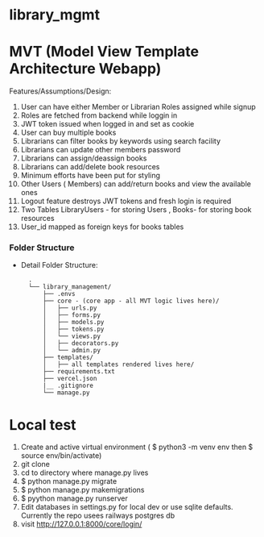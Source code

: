 # library_mgmt

# MVT (Model View Template Architecture Webapp)

Features/Assumptions/Design:
1. User can have either Member or Librarian Roles assigned while signup
2. Roles are fetched from backend while loggin in
3. JWT token issued when logged in and set as cookie
4. User can buy multiple books
5. Librarians can filter books by keywords using search facility
6. Librarians can update other members password
7. Librarians can assign/deassign books 
8. Librarians can add/delete book resources
9. Minimum efforts have been put for styling
10. Other Users ( Members) can add/return books and view the available ones
11. Logout feature destroys JWT tokens and fresh login is required
12. Two Tables LibraryUsers - for storing Users , Books- for storing book resources
13. User_id mapped as foreign keys for books tables

### Folder Structure
- Detail Folder Structure:

        .
        └── library_management/
            ├── .envs
            ├── core - (core app - all MVT logic lives here)/
            │   ├── urls.py
            │   ├── forms.py
            │   ├── models.py
            │   ├── tokens.py
            │   └── views.py
            │   ├── decorators.py
            │   └── admin.py     
            ├── templates/
            │   ├── all templates rendered lives here/
            ├── requirements.txt
            ├── vercel.json
            |__ .gitignore
            └── manage.py

# Local test
1. Create and active virtual environment ( $ python3 -m venv env then $ source env/bin/activate)
2. git clone
3. cd to directory where manage.py lives
4. $ python manage.py migrate
5. $ python manage.py makemigrations
6. $ pyython manage.py runserver
7. Edit databases in settings.py for local dev or use sqlite defaults. Currently the repo usees railways postgres db
8. visit http://127.0.0.1:8000/core/login/
